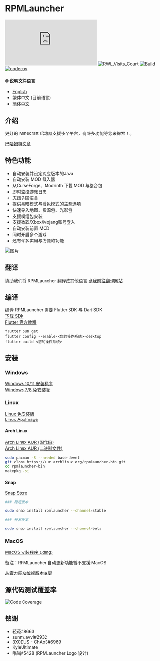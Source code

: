 # RPMLauncher

![RWL_Dev_Version](https://img.shields.io/badge/dynamic/json?label=RPMLauncher%20最新开发版本&query=dev.latest_version_full&url=https%3A%2F%2Fraw.githubusercontent.com%2FRPMTW%2FRPMTW-website-data%2Fmain%2Fdata%2FRPMLauncher%2Fupdate.json)
![RWL_Visits_Count](https://img.shields.io/badge/dynamic/json?label=浏览次数&query=value&url=https%3A%2F%2Fapi.countapi.xyz%2Fhit%2Fgithub.rpmlauncher%2Fvisits)
[![Build](https://github.com/RPMTW/RPMLauncher/actions/workflows/Build.yml/badge.svg)](https://github.com/RPMTW/RPMLauncher/actions/workflows/Build.yml)
[![codecov](https://codecov.io/gh/RPMTW/RPMLauncher/branch/main/graph/badge.svg?token=5J25PUERID)](https://codecov.io/gh/RPMTW/RPMLauncher)

#### 🌐 说明文件语言  
- [English](https://github.com/RPMTW/RPMLauncher/blob/develop/README.md)
- 繁体中文 (目前语言)
- [简体中文](https://github.com/RPMTW/RPMLauncher/blob/develop/assets/README/zh_cn.md)

## 介绍

更好的 Minecraft 启动器支援多个平台，有许多功能等您来探索！。

[巴哈姆特文章](https://forum.gamer.com.tw/C.php?bsn=18673&snA=193012&tnum=1)

## 特色功能
- 自动安装并设定对应版本的Java
- 自动安装 MOD 载入器
- 从CurseForge、Modrinth 下载 MOD 与整合包
- 即时监控游戏日志
- 支援多国语言
- 提供黑暗模式与浅色模式的主题选项
- 快速导入地图、资源包、光影包
- 支援模组包安装
- 支援微软/Xbox/Mojang账号登入
- 自动安装前置 MOD
- 同时开启多个游戏
- 还有许多实用与方便的功能

![图片](https://user-images.githubusercontent.com/48402225/139568860-b3dd0246-5e7c-4442-bb3c-7fa5cbc7bafc.png)


## 翻译
协助我们将 RPMLauncher 翻译成其他语言 [点我前往翻译网站](https://crowdin.com/project/siong-sngs-fantasy-world)

## 编译
编译 RPMLauncher 需要 Flutter SDK 与 Dart SDK  
[下载 SDK](https://flutter.dev/docs/get-started/install)  
[Flutter 官方教程](https://flutter.dev/desktop)
```
flutter pub get
flutter config --enable-<您的操作系统>-desktop
flutter build <您的操作系统>
```

## 安装
### Windows
[Windows 10/11 安装程序](https://github.com/RPMTW/RPMLauncher/releases/latest/download/RPMLauncher-Windows10_11.zip)  
[Windows 7/8 免安装版](https://github.com/RPMTW/RPMLauncher/releases/latest/download/RPMLauncher-Windows7.zip)
### Linux
[Linux 免安装版](https://github.com/RPMTW/RPMLauncher/releases/latest/download/RPMLauncher-Linux.zip)   
[Linux AppImage](https://github.com/RPMTW/RPMLauncher/releases/latest/download/RPMLauncher-Linux.Appimage)   
#### Arch Linux
[Arch Linux AUR (源代码)](https://aur.archlinux.org/packages/rpmlauncher-git/)  
[Arch Linux AUR (二进制文件)](https://aur.archlinux.org/packages/rpmlauncher-bin/)  
```bash
sudo pacman -S --needed base-devel
git clone https://aur.archlinux.org/rpmlauncher-bin.git
cd rpmlauncher-bin
makepkg -si
```
#### Snap
[Snap Store](https://snapcraft.io/rpmlauncher)  
```bash
### 稳定版本

sudo snap install rpmlauncher --channel=stable

### 开发版本

sudo snap install rpmlauncher --channel=beta
```
### MacOS
[MacOS 安装程序 (.dmg)](https://github.com/RPMTW/RPMLauncher/releases/latest/download/RPMLauncher-MacOS-Installer.dmg)  

备注：RPMLauncher 自动更新功能暂不支援 MacOS

[从官方网站检视版本变更](https://www.rpmtw.ga/RWL/Version)

## 源代码测试覆盖率
![Code Coverage](https://codecov.io/gh/RPMTW/RPMLauncher/branch/develop/graphs/sunburst.svg)
## 铭谢
- 菘菘#8663
- sunny.ayyl#2932
- 3X0DUS - ChAoS#6969
- KyleUltimate
- 嗡嗡#5428 (RPMLauncher Logo 设计)
